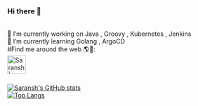 ### Hi there 👋

<!--
**sarrocks1/sarrocks1** is a ✨ _special_ ✨ repository because its `README.md` (this file) appears on your GitHub profile.

Here are some ideas to get you started:

- 🔭 I’m currently working on Java , Groovy , Kubernetes , Jenkins
- 🌱 I’m currently learning Golang , ArgoCD
-->
<br>
 🔭 I’m currently working on Java , Groovy , Kubernetes , Jenkins
 <br>  
 🌱 I’m currently learning Golang , ArgoCD
<br>
 #Find me around the web 🌎💬:

<br>
<a href="https://www.linkedin.com/in/saransh-ambarte/">
 <img background-color: align="left" alt="Saransh | Linkedin" width="42px" src="https://img.flaticon.com/icons/png/512/174/174857.png?size=1200x630f&pad=10,10,10,10&ext=png&bg=FFFFFFFF" />
</a>
<br>
<br>
<br>

[![Saransh's GitHub stats](https://github-readme-stats.vercel.app/api?username=sarrocks1&show_icons=true&theme=gruvbox&line_height=36&hide=["stars","prs"])](https://github.com/anuraghazra/github-readme-stats)
<br>
[![Top Langs](https://github-readme-stats.vercel.app/api/top-langs/?username=sarrocks1)](https://github.com/sarrocks1/github-readme-stats)
<br>

